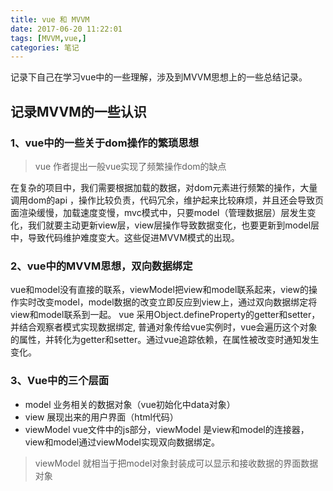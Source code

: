 ```yaml
---
title: vue 和 MVVM
date: 2017-06-20 11:22:01
tags: [MVVM,vue,]
categories: 笔记
---
```


记录下自己在学习vue中的一些理解，涉及到MVVM思想上的一些总结记录。
<!-- more -->


## 记录MVVM的一些认识

### 1、vue中的一些关于dom操作的繁琐思想

> vue 作者提出一般vue实现了频繁操作dom的缺点

在复杂的项目中，我们需要根据加载的数据，对dom元素进行频繁的操作，大量调用dom的api
，操作比较负责，代码冗余，维护起来比较麻烦，并且还会导致页面渲染缓慢，加载速度变慢，mvc模式中，只要model（管理数据层）层发生变化，我们就要主动更新view层，view层操作导致数据变化，也要更新到model层中，导致代码维护难度变大。这些促进MVVM模式的出现。

### 2、vue中的MVVM思想，双向数据绑定
vue和model没有直接的联系，viewModel把view和model联系起来，view的操作实时改变model，model数据的改变立即反应到view上，通过双向数据绑定将view和model联系到一起。
vue 采用Object.defineProperty的getter和setter，并结合观察者模式实现数据绑定,
普通对象传给vue实例时，vue会遍历这个对象的属性，并转化为getter和setter。通过vue追踪依赖，在属性被改变时通知发生变化。

### 3、Vue中的三个层面

- model 业务相关的数据对象（vue初始化中data对象）
- view 展现出来的用户界面（html代码）
- viewModel vue文件中的js部分，viewModel 是view和model的连接器，view和model通过viewModel实现双向数据绑定。
> viewModel 就相当于把model对象封装成可以显示和接收数据的界面数据对象